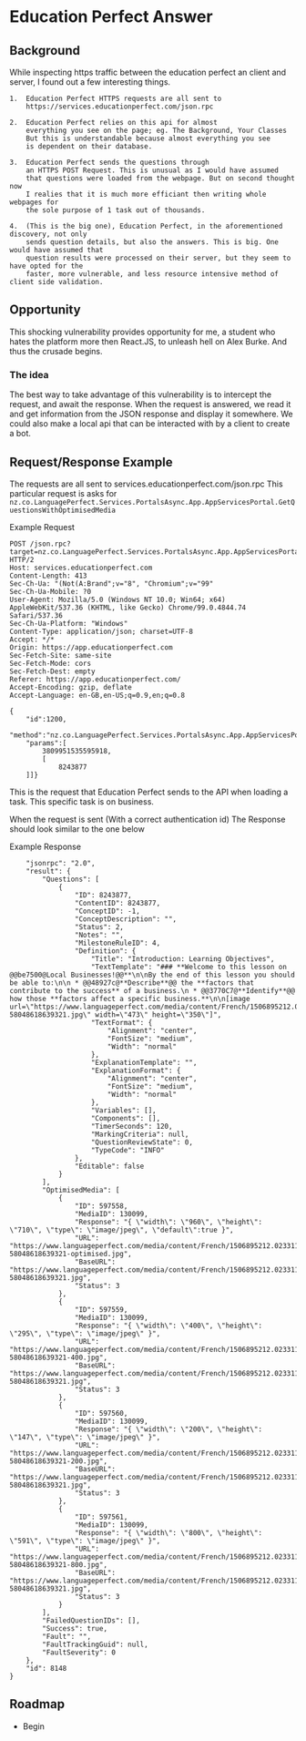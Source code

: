 
# Education Perfect Answer
## Background

While inspecting https traffic between the education perfect an client and server, I found out a few interesting things.

    1.  Education Perfect HTTPS requests are all sent to 
        https://services.educationperfect.com/json.rpc

    2.  Education Perfect relies on this api for almost 
        everything you see on the page; eg. The Background, Your Classes
        But this is understandable because almost everything you see
        is dependent on their database.

    3.  Education Perfect sends the questions through
        an HTTPS POST Request. This is unusual as I would have assumed
        that questions were loaded from the webpage. But on second thought now
        I realies that it is much more efficiant then writing whole webpages for
        the sole purpose of 1 task out of thousands.

    4.  (This is the big one), Education Perfect, in the aforementioned discovery, not only
        sends question details, but also the answers. This is big. One would have assumed that
        question results were processed on their server, but they seem to have opted for the 
        faster, more vulnerable, and less resource intensive method of client side validation.

            

## Opportunity

This shocking vulnerability provides opportunity for me, a student who hates
the platform more then React.JS, to unleash hell on Alex Burke. And thus the crusade begins.
### The idea
The best way to take advantage of this vulnerability is to intercept the request, and await the 
response. When the request is answered, we read it and get information from the JSON response
and display it somewhere. We could also make a local api that can be interacted with by
a client to create a bot.

## Request/Response Example
The requests are all sent to services.educationperfect.com/json.rpc
This particular request is asks for `nz.co.LanguagePerfect.Services.PortalsAsync.App.AppServicesPortal.GetQuestionsWithOptimisedMedia`



Example Request 
```
POST /json.rpc?target=nz.co.LanguagePerfect.Services.PortalsAsync.App.AppServicesPortal.GetQuestionsWithOptimisedMedia HTTP/2
Host: services.educationperfect.com
Content-Length: 413
Sec-Ch-Ua: "(Not(A:Brand";v="8", "Chromium";v="99"
Sec-Ch-Ua-Mobile: ?0
User-Agent: Mozilla/5.0 (Windows NT 10.0; Win64; x64) AppleWebKit/537.36 (KHTML, like Gecko) Chrome/99.0.4844.74 Safari/537.36
Sec-Ch-Ua-Platform: "Windows"
Content-Type: application/json; charset=UTF-8
Accept: */*
Origin: https://app.educationperfect.com
Sec-Fetch-Site: same-site
Sec-Fetch-Mode: cors
Sec-Fetch-Dest: empty
Referer: https://app.educationperfect.com/
Accept-Encoding: gzip, deflate
Accept-Language: en-GB,en-US;q=0.9,en;q=0.8

{
    "id":1200,
    "method":"nz.co.LanguagePerfect.Services.PortalsAsync.App.AppServicesPortal.GetQuestionsWithOptimisedMedia",
    "params":[
        3809951535595918,
        [
            8243877
    ]]}
```
This is the request that Education Perfect sends to the API when loading a task. This specific task is on business.

When the request is sent (With a correct authentication id) The Response should look similar to the one below

Example Response
```{
    "jsonrpc": "2.0",
    "result": {
        "Questions": [
            {
                "ID": 8243877,
                "ContentID": 8243877,
                "ConceptID": -1,
                "ConceptDescription": "",
                "Status": 2,
                "Notes": "",
                "MilestoneRuleID": 4,
                "Definition": {
                    "Title": "Introduction: Learning Objectives",
                    "TextTemplate": "### **Welcome to this lesson on @@be7500@Local Businesses!@@**\n\nBy the end of this lesson you should be able to:\n\n * @@48927c@**Describe**@@ the **factors that contribute to the success** of a business.\n * @@3770C7@**Identify**@@ how those **factors affect a specific business.**\n\n[image url=\"https://www.languageperfect.com/media/content/French/1506895212.023311g/1506895213417-58048618639321.jpg\" width=\"473\" height=\"350\"]",
                    "TextFormat": {
                        "Alignment": "center",
                        "FontSize": "medium",
                        "Width": "normal"
                    },
                    "ExplanationTemplate": "",
                    "ExplanationFormat": {
                        "Alignment": "center",
                        "FontSize": "medium",
                        "Width": "normal"
                    },
                    "Variables": [],
                    "Components": [],
                    "TimerSeconds": 120,
                    "MarkingCriteria": null,
                    "QuestionReviewState": 0,
                    "TypeCode": "INFO"
                },
                "Editable": false
            }
        ],
        "OptimisedMedia": [
            {
                "ID": 597558,
                "MediaID": 130099,
                "Response": "{ \"width\": \"960\", \"height\": \"710\", \"type\": \"image/jpeg\", \"default\":true }",
                "URL": "https://www.languageperfect.com/media/content/French/1506895212.023311g/1506895213417-58048618639321-optimised.jpg",
                "BaseURL": "https://www.languageperfect.com/media/content/French/1506895212.023311g/1506895213417-58048618639321.jpg",
                "Status": 3
            },
            {
                "ID": 597559,
                "MediaID": 130099,
                "Response": "{ \"width\": \"400\", \"height\": \"295\", \"type\": \"image/jpeg\" }",
                "URL": "https://www.languageperfect.com/media/content/French/1506895212.023311g/1506895213417-58048618639321-400.jpg",
                "BaseURL": "https://www.languageperfect.com/media/content/French/1506895212.023311g/1506895213417-58048618639321.jpg",
                "Status": 3
            },
            {
                "ID": 597560,
                "MediaID": 130099,
                "Response": "{ \"width\": \"200\", \"height\": \"147\", \"type\": \"image/jpeg\" }",
                "URL": "https://www.languageperfect.com/media/content/French/1506895212.023311g/1506895213417-58048618639321-200.jpg",
                "BaseURL": "https://www.languageperfect.com/media/content/French/1506895212.023311g/1506895213417-58048618639321.jpg",
                "Status": 3
            },
            {
                "ID": 597561,
                "MediaID": 130099,
                "Response": "{ \"width\": \"800\", \"height\": \"591\", \"type\": \"image/jpeg\" }",
                "URL": "https://www.languageperfect.com/media/content/French/1506895212.023311g/1506895213417-58048618639321-800.jpg",
                "BaseURL": "https://www.languageperfect.com/media/content/French/1506895212.023311g/1506895213417-58048618639321.jpg",
                "Status": 3
            }
        ],
        "FailedQuestionIDs": [],
        "Success": true,
        "Fault": "",
        "FaultTrackingGuid": null,
        "FaultSeverity": 0
    },
    "id": 8148
}
```

## Roadmap

- Begin



